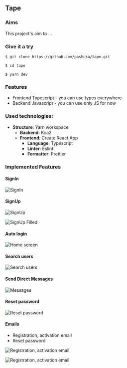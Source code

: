 ## Tape

### Aims

This project's aim to ...

### Give it a try

`$ git clone https://github.com/pashuka/tape.git`

`$ cd tape`

`$ yarn dev`

### Features

- Frontend Typescript - you can use types everywhere
- Backend Javascript - you can use only JS for now

### Used technologies:

- <b>Structure</b>: Yarn workspace
  - <b>Backend</b>: Koa2
  - <b>Frontend</b>: Create React App
    - <b>Language</b>: Typescript
    - <b>Linter</b>: Eslint
    - <b>Formatter</b>: Prettier

### Implemented Features

#### SignIn

![SignIn](./screenshots/signin.png)

#### SignUp

![SignUp](./screenshots/signup.png)

![SignUp Filled](./screenshots/signup-filled.png)

#### Auto login

![Home screen](./screenshots/home.png)

#### Search users

![Search users](./screenshots/search.png)

#### Send Direct Messages

![Messages](./screenshots/messages.png)

#### Reset password

![Reset password](./screenshots/reset-password.png)

#### Emails

- Registration, activation email
- Reset password

![Registration, activation email](./screenshots/activation.png)

![Registration, activation email](./screenshots/activation-2.png)
